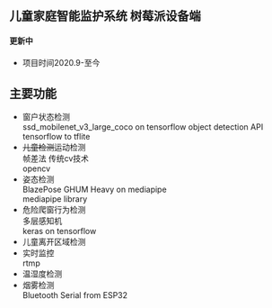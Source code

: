 ## 儿童家庭智能监护系统 树莓派设备端

#### 更新中
* 项目时间2020.9-至今

## 主要功能
* 窗户状态检测  
ssd_mobilenet_v3_large_coco on tensorflow object detection API  
tensorflow to tflite
* ~~儿童检测~~运动检测  
帧差法 传统cv技术  
opencv
* 姿态检测  
BlazePose GHUM Heavy on mediapipe  
mediapipe library
* 危险爬窗行为检测  
多层感知机  
keras on tensorflow
* 儿童离开区域检测
* 实时监控  
rtmp
* 温湿度检测
* 烟雾检测  
Bluetooth Serial from ESP32
